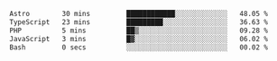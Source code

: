 <!--START_SECTION:waka-->

```txt
Astro        30 mins         ████████████░░░░░░░░░░░░░   48.05 %
TypeScript   23 mins         █████████░░░░░░░░░░░░░░░░   36.63 %
PHP          5 mins          ██▒░░░░░░░░░░░░░░░░░░░░░░   09.28 %
JavaScript   3 mins          █▓░░░░░░░░░░░░░░░░░░░░░░░   06.02 %
Bash         0 secs          ░░░░░░░░░░░░░░░░░░░░░░░░░   00.02 %
```

<!--END_SECTION:waka-->
